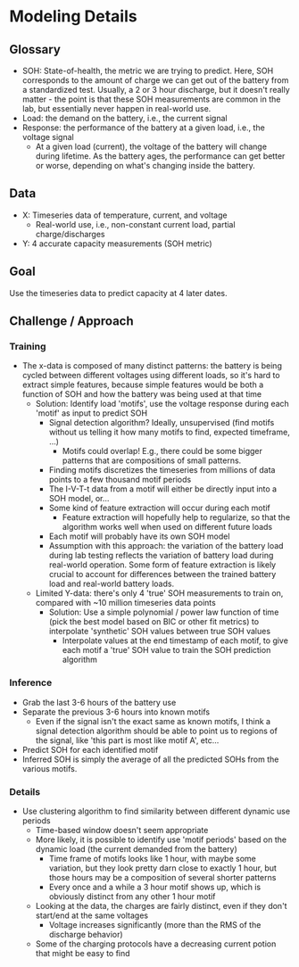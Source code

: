 # Modeling Details

## Glossary

- SOH: State-of-health, the metric we are trying to predict. Here, SOH corresponds to the amount of charge we can get out of the battery from a standardized test. Usually, a 2 or 3 hour discharge, but it doesn't really matter - the point is that these SOH measurements are common in the lab, but essentially never happen in real-world use.
- Load: the demand on the battery, i.e., the current signal
- Response: the performance of the battery at a given load, i.e., the voltage signal
  - At a given load (current), the voltage of the battery will change during lifetime. As the battery ages, the performance can get better or worse, depending on what's changing inside the battery. 

## Data

- X: Timeseries data of temperature, current, and voltage
  - Real-world use, i.e., non-constant current load, partial charge/discharges
- Y: 4 accurate capacity measurements (SOH metric)

## Goal

Use the timeseries data to predict capacity at 4 later dates.
## Challenge / Approach

### Training

- The x-data is composed of many distinct patterns: the battery is being cycled between different voltages using different loads, so it's hard to extract simple features, because simple features would be both a function of SOH and how the battery was being used at that time
  - Solution: Identify load 'motifs', use the voltage response during each 'motif' as input to predict SOH
    - Signal detection algorithm? Ideally, unsupervised (find motifs without us telling it how many motifs to find, expected timeframe, …)
      - Motifs could overlap! E.g., there could be some bigger patterns that are compositions of small patterns.
    - Finding motifs discretizes the timeseries from millions of data points to a few thousand motif periods
    - The I-V-T-t data from a motif will either be directly input into a SOH model, or…
    - Some kind of feature extraction will occur during each motif
      - Feature extraction will hopefully help to regularize, so that the algorithm works well when used on different future loads
    - Each motif will probably have its own SOH model
    - Assumption with this approach: the variation of the battery load during lab testing reflects the variation of battery load during real-world operation. Some form of feature extraction is likely crucial to account for differences between the trained battery load and real-world battery loads.
  - Limited Y-data: there's only 4 'true' SOH measurements to train on, compared with ~10 million timeseries data points
    - Solution: Use a simple polynomial / power law function of time (pick the best model based on BIC or other fit metrics) to interpolate 'synthetic' SOH values between true SOH values
      - Interpolate values at the end timestamp of each motif, to give each motif a 'true' SOH value to train the SOH prediction algorithm

### Inference

- Grab the last 3-6 hours of the battery use
- Separate the previous 3-6 hours into known motifs
  - Even if the signal isn't the exact same as known motifs, I think a signal detection algorithm should be able to point us to regions of the signal, like 'this part is most like motif A', etc…
- Predict SOH for each identified motif
- Inferred SOH is simply the average of all the predicted SOHs from the various motifs.

### Details

- Use clustering algorithm to find similarity between different dynamic use periods
  - Time-based window doesn't seem appropriate
  - More likely, it is possible to identify use 'motif periods' based on the dynamic load (the current demanded from the battery)
    - Time frame of motifs looks like 1 hour, with maybe some variation, but they look pretty darn close to exactly 1 hour, but those hours may be a composition of several shorter patterns
    - Every once and a while a 3 hour motif shows up, which is obviously distinct from any other 1 hour motif
  - Looking at the data, the charges are fairly distinct, even if they don't start/end at the same voltages
    - Voltage increases significantly (more than the RMS of the discharge behavior)
  - Some of the charging protocols have a decreasing current potion that might be easy to find
